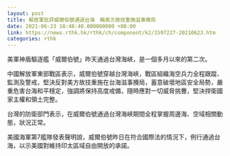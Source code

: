 ```yaml
---
layout: post
title: 解放軍批評威爾伯號通過台海　稱美方故技重施滋事攪局
date: 2021-06-23 10:48:48.000000000 +08:00
link: https://news.rthk.hk/rthk/ch/component/k2/1597227-20210623.htm
categories: rthk
---
```


美軍神盾驅逐艦「威爾伯號」昨天通過台灣海峽，是一個多月以來的第二次。

中國解放軍東部戰區表示，威爾伯號穿越台灣海峽，戰區組織海空兵力全程跟蹤、監測及警戒，堅決反對美方故技重施在台海滋事攪局，蓄意破壞地區安全局勢，嚴重危害台海和平穩定，強調將保持高度戒備，隨時應對一切威脅挑釁，堅決捍衛國家主權和領土完整。

台灣的防衛部門表示，在威爾伯號通過台灣海峽期間全程掌握周邊海、空域相關動態，狀況正常。

美國海軍第7艦隊發表聲明說，威爾伯號昨日在符合國際法的情況下，例行通過台海，以示美國對維持印太區域自由開放的承諾。
